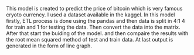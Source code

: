 This model is created to predict the price of bitcoin which is very famous cryoto currency. I used a dataset available in the kaggel. In this model firstly, ETL process is done using the pandas and then data is split
in 4:1 4 for train and 1 for testing the data.
Then convert the data into the matrix.
After that start the buiding of the model.
and then compaire the results with the root mean squared method of test and train data.
At last output is generated in the form of line graph.
